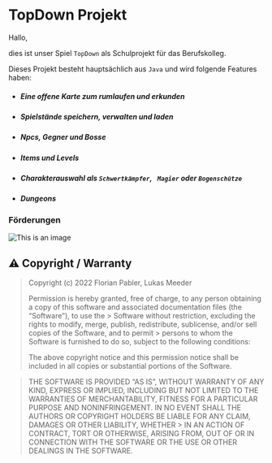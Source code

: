 # TopDown Projekt

Hallo, 

dies ist unser Spiel `TopDown` als Schulprojekt für das Berufskolleg.

Dieses Projekt besteht hauptsächlich aus `Java` und wird folgende Features haben:

- ##### Eine offene Karte zum rumlaufen und erkunden
- ##### Spielstände speichern, verwalten und laden
- ##### Npcs, Gegner und Bosse
- ##### Items und Levels
- ##### Charakterauswahl als `Schwertkämpfer`, ` Magier` oder `Bogenschütze`
- ##### Dungeons


### Förderungen
![This is an image](https://www.gws-loerrach.de/templates/webezeheh/logo.png)


## ⚠️ Copyright / Warranty

> Copyright (c) 2022 Florian Pabler, Lukas Meeder
> 
> Permission is hereby granted, free of charge, to any person obtaining a copy of this software and associated documentation files (the “Software”), to use the > Software without restriction, excluding the rights to modify, merge, publish, redistribute, sublicense, and/or sell copies of the Software, and to permit     > persons  to whom the Software is furnished to do so, subject to the following conditions:
> 
> The above copyright notice and this permission notice shall be included in all copies or substantial portions of the Software.

> THE SOFTWARE IS PROVIDED “AS IS”, WITHOUT WARRANTY OF ANY KIND, EXPRESS OR IMPLIED, INCLUDING BUT NOT LIMITED TO THE WARRANTIES OF MERCHANTABILITY, FITNESS 
> FOR A PARTICULAR PURPOSE AND NONINFRINGEMENT. IN NO EVENT SHALL THE AUTHORS OR COPYRIGHT HOLDERS BE LIABLE FOR ANY CLAIM, DAMAGES OR OTHER LIABILITY, WHETHER > IN AN ACTION OF CONTRACT, TORT OR OTHERWISE, ARISING FROM, OUT OF OR IN CONNECTION WITH THE SOFTWARE OR THE USE OR OTHER DEALINGS IN THE SOFTWARE. 
